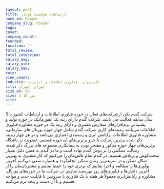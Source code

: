```yaml
---
layout: post
title: ارتباطات هوشمند هویار
name_en: hooyar
company_slug: hooyar
logo: 
cover: 
company_count:
founded:
location: ""
total_review: 
total_interview: 
salary_avg: 
salary_min: 
salary_max: 
rate: 
view_count: 
industry: کامپیوتر، فناوری اطلاعات و اینترنت
city: تهران, تهران
size_en: VS
size: 1-10 نفر
site: 
---
```


شرکت گندم يکي ازشرکت‌هاي فعال در حوزه فناوري اطلاعات و ارتباطات کشور با 5 سال سابقه فعاليت مي باشد.
شرکت گندم داراي رتبه يک انفورماتيک در حوزه توليد و پشتيباني نرم‌افزارهاي سفارش مشتري و داراي رتبه يک در حوزه مشاوره فناوري اطلاعات مي‌باشد
زمينه‌هاي کاري شرکت گندم شامل چهار حوزه پورتال هاي سازماني، مشاوره فناوري اطلاعات، رايانش ابري و رتبه‌بندي اعتباري مي‌باشد و در هر چهار زمينه ذکر شده برترين شرکت يا جزو برترين‌هاي آن حوزه هستيم.
عضويت در باشگاه برترين‌هاي چهار حوزه‌ مذکور و مفتخر بودن به پيمانکاري مجموعه هاي بزرگ ذکر شده، رسالت سنگيني را بر دوش گندم نهاده است و ما در گندم به همين دليل بسيار سخت‌کوش و پرتلاش هستيم. در گندم تمام تلاش‌مان را مي‌کنيم که کار مشتري به بهترين شکل ممکن و در سريعترين زمان ممکن انجام‌گردد و همواره سعي مي‌کنيم آخرين نوآوري‌ها را مطالعه و اجرا نماييم که برتري خود را حفظ نماييم و مشتريان‌مان را از آخرين دانش‌ها و فناوري‌هاي روز بهره‌مند سازيم.
در شرکت ما در حوزه‌هاي پورتال، مشاوره و رايانش‌ابري معمولاً هر هفته با يک فناوري يا سرويس يا قابليت جديد و مواجه هستيم و با آن دست و پنجه نرم مي‌کنيم.
